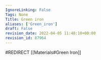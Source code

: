 ```yaml
---
IgnoreLinking: False
Tags: None
Title: Green iron
aliases: ['Green_iron']
draft: False
revision_date: 2022-04-05 11:48:10+00:00
revision_id: 87964
---
```


#REDIRECT [[Materials#Green Iron]]